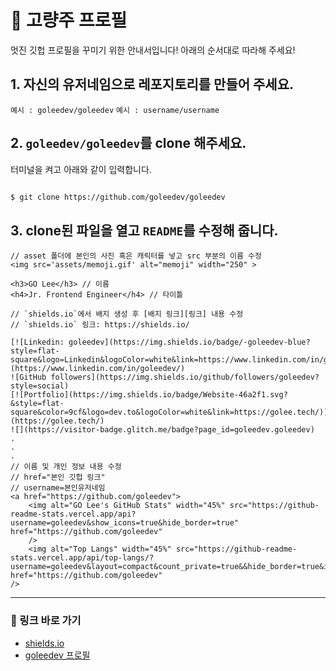 # 🍻 고량주 프로필

멋진 깃헙 프로필을 꾸미기 위한 안내서입니다! 아래의 순서대로 따라해 주세요!

## 1. 자신의 유저네임으로 레포지토리를 만들어 주세요.

`예시 : goleedev/goleedev`
`예시 : username/username`

## 2. `goleedev/goleedev`를 clone 해주세요.

터미널을 켜고 아래와 같이 입력합니다.

```bash

$ git clone https://github.com/goleedev/goleedev

```

## 3. clone된 파일을 열고 `README`를 수정해 줍니다.

```mdxjs
// asset 폴더에 본인의 사진 혹은 캐릭터를 넣고 src 부분의 이름 수정
<img src='assets/memoji.gif' alt="memoji" width="250" >
    
<h3>GO Lee</h3> // 이름
<h4>Jr. Frontend Engineer</h4> // 타이틀

// `shields.io`에서 배지 생성 후 [배지 링크][링크] 내용 수정 
// `shields.io` 링크: https://shields.io/

[![Linkedin: goleedev](https://img.shields.io/badge/-goleedev-blue?style=flat-square&logo=Linkedin&logoColor=white&link=https://www.linkedin.com/in/goleedev/)](https://www.linkedin.com/in/goleedev/)
![GitHub followers](https://img.shields.io/github/followers/goleedev?style=social)
[![Portfolio](https://img.shields.io/badge/Website-46a2f1.svg?&style=flat-square&color=9cf&logo=dev.to&logoColor=white&link=https://golee.tech/)](https://golee.tech/)
![](https://visitor-badge.glitch.me/badge?page_id=goleedev.goleedev)
.
.
.
// 이름 및 개인 정보 내용 수정
// href="본인 깃헙 링크"
// username=본인유저네임
<a href="https://github.com/goleedev">
    <img alt="GO Lee's GitHub Stats" width="45%" src="https://github-readme-stats.vercel.app/api?username=goleedev&show_icons=true&hide_border=true" href="https://github.com/goleedev"
    />
    <img alt="Top Langs" width="45%" src="https://github-readme-stats.vercel.app/api/top-langs/?username=goleedev&layout=compact&count_private=true&&hide_border=true&icon=true" href="https://github.com/goleedev"
/>
```

---

### 🔗 링크 바로 가기

- [shields.io](https://shields.io/)
- [goleedev 프로필](https://github.com/goleedev/goleedev)
